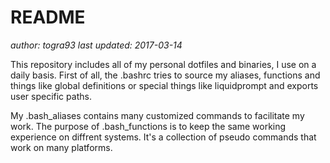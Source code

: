 # **README**
*author: togra93*
*last updated: 2017-03-14*

This repository includes all of my personal dotfiles and binaries, I use on a daily basis.
First of all, the .bashrc tries to source my aliases, functions and things like
global definitions or special things like liquidprompt and exports user specific
paths.

My .bash_aliases contains many customized commands to facilitate my work.
The purpose of .bash_functions is to keep the same working experience on diffrent
systems. It's a collection of pseudo commands that work on many platforms.
